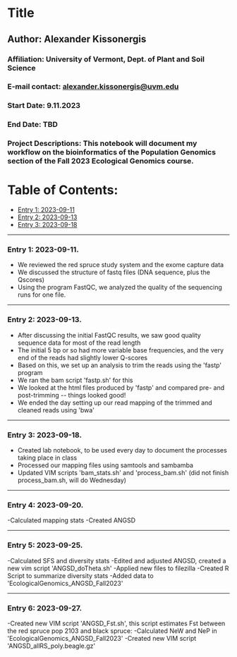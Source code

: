 # Title  

## Author: Alexander Kissonergis
### Affiliation: University of Vermont, Dept. of Plant and Soil Science
### E-mail contact: alexander.kissonergis@uvm.edu


### Start Date: 9.11.2023
### End Date: TBD
### Project Descriptions:   This notebook will document my workflow on the bioinformatics of the Population Genomics section of the Fall 2023 Ecological Genomics course.





# Table of Contents:   
* [Entry 1: 2023-09-11](#id-section1)
* [Entry 2: 2023-09-13](#id-section2)
* [Entry 3: 2023-09-18](#id-section3)


------    
<div id='id-section1'/>   


### Entry 1: 2023-09-11.   

- We reviewed the red spruce study system and the exome capture data
- We discussed the structure of fastq files (DNA sequence, plus the Qscores)
- Using the program FastQC, we analyzed the quality of the sequencing runs for one file.

------    
<div id='id-section2'/>   


### Entry 2: 2023-09-13.  

- After discussing the initial FastQC results, we saw good quality sequence data for most of the read length
- The initial 5 bp or so had more variable base frequencies, and the very end of the reads had slightly lower Q-scores
- Based on this, we set up an analysis to trim the reads using the 'fastp' program
- We ran the bam script 'fastp.sh' for this
- We looked at the html files produced by 'fastp' and compared pre- and post-trimming -- things looked good!
- We ended the day setting up our read mapping of the trimmed and cleaned reads using 'bwa'

------    
<div id='id-section3'/>   


### Entry 3: 2023-09-18.

- Created lab notebook, to be used every day to document the processes taking place in class
- Processed our mapping files using samtools and sambamba
- Updated VIM scripts 'bam_stats.sh' and 'process_bam.sh' (did not finish process_bam.sh, will do Wednesday)
------    
<div id='id-section4'/>  

### Entry 4: 2023-09-20.

-Calculated mapping stats
-Created ANGSD

------    
<div id='id-section5'/>  

### Entry 5: 2023-09-25.

-Calculated SFS and diversity stats
-Edited and adjusted ANGSD, created a new vim script 'ANGSD_doTheta.sh'
-Applied new files to filezilla
-Created R Script to summarize diversity stats
-Added data to 'EcologicalGenomics_ANGSD_Fall2023'

------    
<div id='id-section6'/>  

### Entry 6: 2023-09-27.

-Created new VIM script 'ANGSD_Fst.sh', this script estimates Fst between the red spruce pop 2103 and black spruce:
-Calculated NeW and NeP in 'EcologicalGenomics_ANGSD_Fall2023'
-Created new VIM script 'ANGSD_allRS_poly.beagle.gz'



